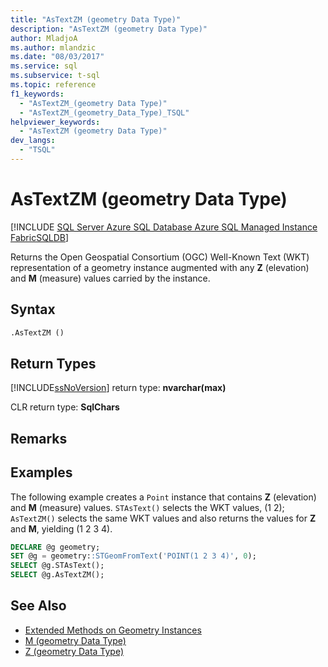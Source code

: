 ```yaml
---
title: "AsTextZM (geometry Data Type)"
description: "AsTextZM (geometry Data Type)"
author: MladjoA
ms.author: mlandzic
ms.date: "08/03/2017"
ms.service: sql
ms.subservice: t-sql
ms.topic: reference
f1_keywords:
  - "AsTextZM_(geometry Data Type)"
  - "AsTextZM_(geometry_Data_Type)_TSQL"
helpviewer_keywords:
  - "AsTextZM (geometry Data Type)"
dev_langs:
  - "TSQL"
---
```

# AsTextZM (geometry Data Type)

[!INCLUDE [SQL Server Azure SQL Database Azure SQL Managed Instance FabricSQLDB](../../includes/applies-to-version/sql-asdb-asdbmi-fabricsqldb.md)]

Returns the Open Geospatial Consortium (OGC) Well-Known Text (WKT) representation of a geometry instance augmented with any **Z** (elevation) and **M** (measure) values carried by the instance.
  
## Syntax  
  
```sql  
.AsTextZM ()  
```  
  
## Return Types

[!INCLUDE[ssNoVersion](../../includes/ssnoversion-md.md)] return type: **nvarchar(max)**  
  
 CLR return type: **SqlChars**  
  
## Remarks  
  
## Examples  

The following example creates a `Point` instance that contains **Z** (elevation) and **M** (measure) values. `STAsText()` selects the WKT values, (1 2); `AsTextZM()` selects the same WKT values and also returns the values for **Z** and **M**, yielding (1 2 3 4).  
  
```sql
DECLARE @g geometry;  
SET @g = geometry::STGeomFromText('POINT(1 2 3 4)', 0);  
SELECT @g.STAsText();  
SELECT @g.AsTextZM();  
```  
  
## See Also  

- [Extended Methods on Geometry Instances](../../t-sql/spatial-geometry/extended-methods-on-geometry-instances.md)
- [M &#40;geometry Data Type&#41;](../../t-sql/spatial-geometry/m-geometry-data-type.md)
- [Z &#40;geometry Data Type&#41;](../../t-sql/spatial-geometry/z-geometry-data-type.md)
